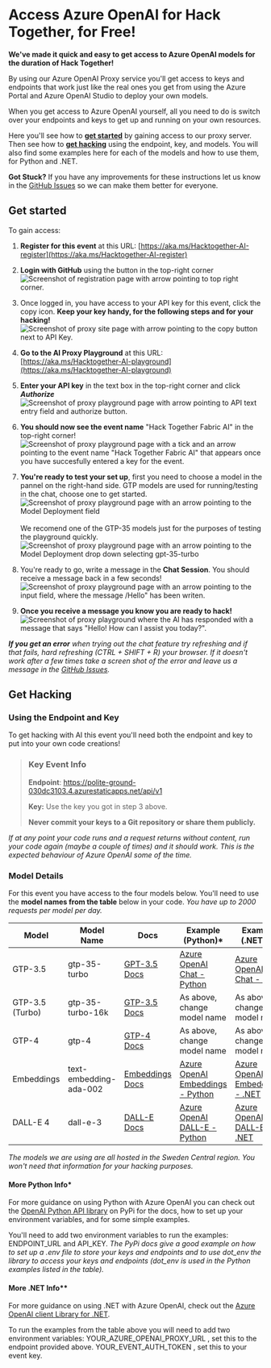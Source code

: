 # Access Azure OpenAI for Hack Together, for Free!

**We've made it quick and easy to get access to Azure OpenAI models for the duration of Hack Together!**

By using our Azure OpenAI Proxy service you'll get access to keys and endpoints that work just like the real ones you get from using the Azure Portal and Azure OpenAI Studio to deploy your own models. 

When you get access to Azure OpenAI yourself, all you need to do is switch over your endpoints and keys to get up and running on your own resources.

Here you'll see how to **[get started](#get-started)** by gaining access to our proxy server. Then see how to **[get hacking](#get-hacking)** using the endpoint, key, and models. You will also find some examples here for each of the models and how to use them, for Python and .NET. 

**Got Stuck?** If you have any improvements for these instructions let us know in the [GitHub Issues](https://aka.ms/fabric-hack24-issues) so we can make them better for everyone.

## Get started
To gain access:

1. **Register for this event** at this URL: [https://aka.ms/Hacktogether-AI-register](https://aka.ms/Hacktogether-AI-register) 

2. **Login with GitHub** using the button in the top-right corner
![Screenshot of registration page with arrow pointing to top right corner.](images/proxy1.png  "Click login with GitHub")

3. Once logged in, you have access to your API key for this event, click the copy icon. **Keep your key handy, for the following steps and for your hacking!**  
![Screenshot of proxy site page with arrow pointing to the copy button next to API Key.](images/proxy2.png "Click the copy button to copy your key")

4. **Go to the AI Proxy Playground** at this URL: [https://aka.ms/Hacktogether-AI-playground](https://aka.ms/Hacktogether-AI-playground)


5. **Enter your API key** in the text box in the top-right corner and click ***Authorize***
![Screenshot of proxy playground page with arrow pointing to API text entry field and authorize button.](images/proxy3.png "Enter your key and hit 'Authorize'")

6. **You should now see the event name** "Hack Together Fabric AI" in the top-right corner!
![Screenshot of proxy playground page with a tick and an arrow pointing to the event name "Hack Together Fabric AI" that appears once you have succesfully entered a key for the event.](images/proxy4.png "When you see the event name you have succesfully entered your key")

7. **You're ready to test your set up**, first you need to choose a model in the pannel on the right-hand side. GTP models are used for running/testing in the chat, choose one to get started.
![Screenshot of proxy playground page with an arrow pointing to the Model Deployment field](images/proxy5.png "Set the Model Deployment")<br><br>
We recomend one of the GTP-35 models just for the purposes of testing the playground quickly.
![Screenshot of proxy playground page with an arrow pointing to the Model Deployment drop down selecting gpt-35-turbo](images/proxy6.png "Set your model, GTP 3.5 options are fastest in this playground.")


8. You're ready to go, write a message in the **Chat Session**. You should receive a message back in a few seconds!
![Screenshot of proxy playground page with an arrow pointing to the input field, where the message /Hello" has been writen.](images/proxy7.png "Test the service using the Chat feature by writing a message")

9. **Once you receive a message you know you are ready to hack!**
![Screenshot of proxy playground where the AI has responded with a message that says "Hello! How can I assist you today?".](images/proxy8.png "When you receive a response you are ready to hack!")

***If you get an error** when trying out the chat feature try refreshing and if that fails, hard refreshing (CTRL + SHIFT + R) your browser. If it doesn't work after a few times take a screen shot of the error and leave us a message in the [GitHub Issues](https://aka.ms/fabric-hack24-issues).*


## Get Hacking 
### Using the Endpoint and Key
To get hacking with AI this event you'll need both the endpoint and key to put into your own code creations! 

> ### Key Event Info
> **Endpoint**: https://polite-ground-030dc3103.4.azurestaticapps.net/api/v1
>
> **Key:** Use the key you got in step 3 above.
> 
> **Never commit your keys to a Git repository or share them publicly.**


*If at any point your code runs and a request returns without content, run your code again (maybe a couple of times) and it should work. This is the expected behaviour of Azure OpenAI some of the time.*


### Model Details
For this event you have access to the four models below. You'll need to use the **model names from the table** below in your code. 
*You have up to 2000 requests per model per day.*

| Model  | Model Name  | Docs | Example (Python)*| Example (.NET)** |
|---|---|---|---|---|
| GTP-3.5  |  gtp-35-turbo | [GPT-3.5 Docs](https://aka.ms/fabric-hack24-python-docs-gtp35) | [Azure OpenAI Chat - Python ](https://aka.ms/fabric-hack24-python-eg-chat) | [Azure OpenAI Chat - .NET ](https://aka.ms/fabric-hack24-dotnet-eg-chat) | 
| GTP-3.5 (Turbo) |  gtp-35-turbo-16k | [GTP-3.5 Docs](https://aka.ms/fabric-hack24-python-docs-gtp35) | As above, change model name | As above, change model name | 
| GTP-4 |  gtp-4 | [GTP-4 Docs](https://aka.ms/fabric-hack24-python-docs-gtp4) | As above, change model name | As above, change model name |
| Embeddings |  text-embedding-ada-002 | [Embeddings Docs](https://aka.ms/fabric-hack24-python-docs-embeddings) | [Azure OpenAI Embeddings - Python ](https://aka.ms/fabric-hack24-python-eg-embeddings) | [Azure OpenAI Embeddings - .NET ](https://aka.ms/fabric-hack24-dotnet-eg-embeddings) |
| DALL-E 4 |  dall-e-3 | [DALL-E Docs](https://aka.ms/fabric-hack24-python-docs-dalle) | [Azure OpenAI DALL-E - Python ](https://aka.ms/fabric-hack24-python-eg-dalle) | [Azure OpenAI DALL-E - .NET ](https://aka.ms/fabric-hack24-dotnet-eg-dalle) |

*The models we are using are all hosted in the Sweden Central region. You won't need that information for your hacking purposes.*

#### More Python Info*
For more guidance on using Python with Azure OpenAI you can check out the [OpenAI Python API library](https://aka.ms/fabric-hack24-python) on PyPi for the docs, how to set up your environment variables, and for some simple examples. 

You'll need to add two environment variables to run the examples: ENDPOINT_URL and API_KEY. *The PyPi docs give a good example on how to set up a .env file to store your keys and endpoints and to use dot_env the library to access your keys and endpoints (dot_env is used in the Python examples listed in the table).*

#### More .NET Info**
For more guidance on using .NET with Azure OpenAI, check out the [Azure OpenAI client Library for .NET](https://aka.ms/fabric-hack24-dotnet). 

To run the examples from the table above you will need to add two environment variables:
YOUR_AZURE_OPENAI_PROXY_URL , set this to the endpoint provided above. 
YOUR_EVENT_AUTH_TOKEN , set this to your event key.
